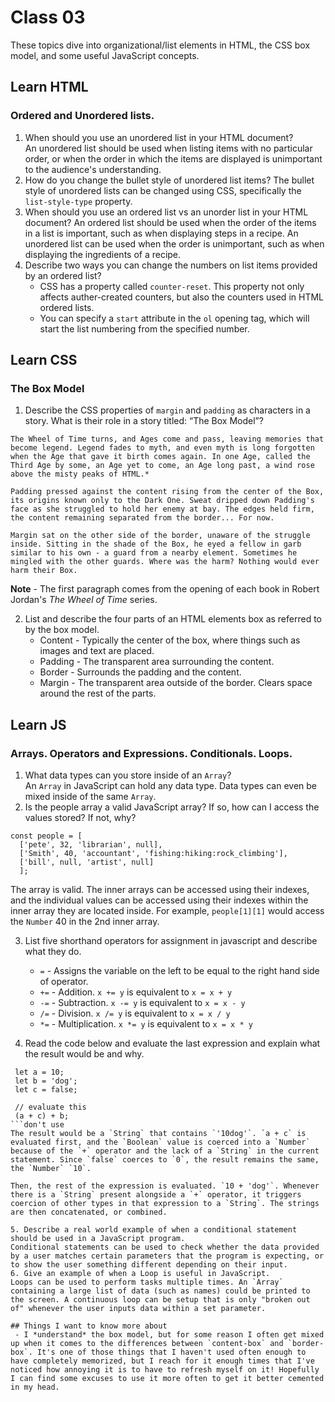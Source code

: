 # Class 03

These topics dive into organizational/list elements in HTML, the CSS box model, and some useful JavaScript concepts.

## Learn HTML

### Ordered and Unordered lists.

1. When should you use an unordered list in your HTML document?  
An unordered list should be used when listing items with no particular order, or when the order in which the items are displayed is unimportant to the audience's understanding.
2. How do you change the bullet style of unordered list items?
The bullet style of unordered lists can be changed using CSS, specifically the `list-style-type` property.
3. When should you use an ordered list vs an unorder list in your HTML document?
An ordered list should be used when the order of the items in a list is important, such as when displaying steps in a recipe. An unordered list can be used when the order is unimportant, such as when displaying the ingredients of a recipe.
4. Describe two ways you can change the numbers on list items provided by an ordered list?
   - CSS has a property called `counter-reset`. This property not only affects auther-created counters, but also the counters used in HTML ordered lists. 
   - You can specify a `start` attribute in the `ol` opening tag, which will start the list numbering from the specified number.

## Learn CSS

### The Box Model

1. Describe the CSS properties of `margin` and `padding` as characters in a story. What is their role in a story titled: “The Box Model”?
```
The Wheel of Time turns, and Ages come and pass, leaving memories that become legend. Legend fades to myth, and even myth is long forgotten when the Age that gave it birth comes again. In one Age, called the Third Age by some, an Age yet to come, an Age long past, a wind rose above the misty peaks of HTML.*

Padding pressed against the content rising from the center of the Box, its origins known only to the Dark One. Sweat dripped down Padding's face as she struggled to hold her enemy at bay. The edges held firm, the content remaining separated from the border... For now.

Margin sat on the other side of the border, unaware of the struggle inside. Sitting in the shade of the Box, he eyed a fellow in garb similar to his own - a guard from a nearby element. Sometimes he mingled with the other guards. Where was the harm? Nothing would ever harm their Box.
```
**Note** - The first paragraph comes from the opening of each book in Robert Jordan's *The Wheel of Time* series.  

2. List and describe the four parts of an HTML elements box as referred to by the box model.
   - Content - Typically the center of the box, where things such as images and text are placed.
   - Padding - The transparent area surrounding the content.
   - Border - Surrounds the padding and the content.
   - Margin - The transparent area outside of the border. Clears space around the rest of the parts.

## Learn JS

### Arrays. Operators and Expressions. Conditionals. Loops.

1. What data types can you store inside of an `Array`?  
An `Array` in JavaScript can hold any data type. Data types can even be mixed inside of the same `Array`.
2. Is the people array a valid JavaScript array? If so, how can I access the values stored? If not, why? 

``` 
const people = [
  ['pete', 32, 'librarian', null], 
  ['Smith', 40, 'accountant', 'fishing:hiking:rock_climbing'],
  ['bill', null, 'artist', null]
  ];
```
The array is valid. The inner arrays can be accessed using their indexes, and the individual values can be accessed using their indexes within the inner array they are located inside. For example, `people[1][1]` would access the `Number` 40 in the 2nd inner array.

3. List five shorthand operators for assignment in javascript and describe what they do.  
   - `=` - Assigns the variable on the left to be equal to the right hand side of operator.
   - `+=` - Addition. `x += y` is equivalent to `x = x + y`
   - `-=` - Subtraction. `x -= y` is equivalent to `x = x - y`
   - `/=` - Division. `x /= y` is equivalent to `x = x / y`
   - `*=` - Multiplication. `x *= y` is equivalent to `x = x * y`

4. Read the code below and evaluate the last expression and explain what the result would be and why.

```
 let a = 10;
 let b = 'dog';
 let c = false;

 // evaluate this
 (a + c) + b;
```don't use 
The result would be a `String` that contains `'10dog'`. `a + c` is evaluated first, and the `Boolean` value is coerced into a `Number` because of the `+` operator and the lack of a `String` in the current statement. Since `false` coerces to `0`, the result remains the same, the `Number` `10`.

Then, the rest of the expression is evaluated. `10 + 'dog'`. Whenever there is a `String` present alongside a `+` operator, it triggers coercion of other types in that expression to a `String`. The strings are then concatenated, or combined.

5. Describe a real world example of when a conditional statement should be used in a JavaScript program.  
Conditional statements can be used to check whether the data provided by a user matches certain parameters that the program is expecting, or to show the user something different depending on their input.
6. Give an example of when a Loop is useful in JavaScript.  
Loops can be used to perform tasks multiple times. An `Array` containing a large list of data (such as names) could be printed to the screen. A continuous loop can be setup that is only "broken out of" whenever the user inputs data within a set parameter.

## Things I want to know more about
 - I *understand* the box model, but for some reason I often get mixed up when it comes to the differences between `content-box` and `border-box`. It's one of those things that I haven't used often enough to have completely memorized, but I reach for it enough times that I've noticed how annoying it is to have to refresh myself on it! Hopefully I can find some excuses to use it more often to get it better cemented in my head.